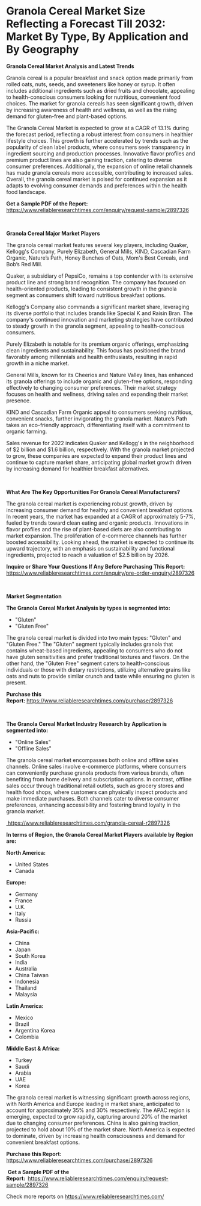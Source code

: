 <p><h1>Granola Cereal Market Size Reflecting a Forecast Till 2032: Market By Type, By Application and By Geography</h1></p><p><strong>Granola Cereal Market Analysis and Latest Trends</strong></p>
<p><p>Granola cereal is a popular breakfast and snack option made primarily from rolled oats, nuts, seeds, and sweeteners like honey or syrup. It often includes additional ingredients such as dried fruits and chocolate, appealing to health-conscious consumers looking for nutritious, convenient food choices. The market for granola cereals has seen significant growth, driven by increasing awareness of health and wellness, as well as the rising demand for gluten-free and plant-based options.</p><p>The Granola Cereal Market is expected to grow at a CAGR of 13.1% during the forecast period, reflecting a robust interest from consumers in healthier lifestyle choices. This growth is further accelerated by trends such as the popularity of clean label products, where consumers seek transparency in ingredient sourcing and production processes. Innovative flavor profiles and premium product lines are also gaining traction, catering to diverse consumer preferences. Additionally, the expansion of online retail channels has made granola cereals more accessible, contributing to increased sales. Overall, the granola cereal market is poised for continued expansion as it adapts to evolving consumer demands and preferences within the health food landscape.</p></p>
<p><strong>Get a Sample PDF of the Report:&nbsp;</strong> <a href="https://www.reliableresearchtimes.com/enquiry/request-sample/2897326?utm_campaign=3284&utm_medium=2&utm_source=Github&utm_content=ia&utm_term=15032025&utm_id=granola-cereal">https://www.reliableresearchtimes.com/enquiry/request-sample/2897326</a></p>
<p>&nbsp;</p>
<p><strong>Granola Cereal Major Market Players</strong></p>
<p><p>The granola cereal market features several key players, including Quaker, Kellogg's Company, Purely Elizabeth, General Mills, KIND, Cascadian Farm Organic, Nature’s Path, Honey Bunches of Oats, Mom's Best Cereals, and Bob’s Red Mill. </p><p>Quaker, a subsidiary of PepsiCo, remains a top contender with its extensive product line and strong brand recognition. The company has focused on health-oriented products, leading to consistent growth in the granola segment as consumers shift toward nutritious breakfast options.</p><p>Kellogg's Company also commands a significant market share, leveraging its diverse portfolio that includes brands like Special K and Raisin Bran. The company's continued innovation and marketing strategies have contributed to steady growth in the granola segment, appealing to health-conscious consumers.</p><p>Purely Elizabeth is notable for its premium organic offerings, emphasizing clean ingredients and sustainability. This focus has positioned the brand favorably among millennials and health enthusiasts, resulting in rapid growth in a niche market.</p><p>General Mills, known for its Cheerios and Nature Valley lines, has enhanced its granola offerings to include organic and gluten-free options, responding effectively to changing consumer preferences. Their market strategy focuses on health and wellness, driving sales and expanding their market presence.</p><p>KIND and Cascadian Farm Organic appeal to consumers seeking nutritious, convenient snacks, further invigorating the granola market. Nature’s Path takes an eco-friendly approach, differentiating itself with a commitment to organic farming.</p><p>Sales revenue for 2022 indicates Quaker and Kellogg's in the neighborhood of $2 billion and $1.6 billion, respectively. With the granola market projected to grow, these companies are expected to expand their product lines and continue to capture market share, anticipating global market growth driven by increasing demand for healthier breakfast alternatives.</p></p>
<p>&nbsp;</p>
<p><strong>What Are The Key Opportunities For Granola Cereal Manufacturers?</strong></p>
<p><p>The granola cereal market is experiencing robust growth, driven by increasing consumer demand for healthy and convenient breakfast options. In recent years, the market has expanded at a CAGR of approximately 5-7%, fueled by trends toward clean eating and organic products. Innovations in flavor profiles and the rise of plant-based diets are also contributing to market expansion. The proliferation of e-commerce channels has further boosted accessibility. Looking ahead, the market is expected to continue its upward trajectory, with an emphasis on sustainability and functional ingredients, projected to reach a valuation of $2.5 billion by 2026.</p></p>
<p><strong>Inquire or Share Your Questions If Any Before Purchasing This Report:</strong> <a href="https://www.reliableresearchtimes.com/enquiry/pre-order-enquiry/2897326?utm_campaign=3284&utm_medium=2&utm_source=Github&utm_content=ia&utm_term=15032025&utm_id=granola-cereal">https://www.reliableresearchtimes.com/enquiry/pre-order-enquiry/2897326</a></p>
<p>&nbsp;</p>
<p><strong>Market Segmentation</strong></p>
<p><strong>The Granola Cereal Market Analysis by types is segmented into:</strong></p>
<p><ul><li>"Gluten"</li><li>"Gluten Free"</li></ul></p>
<p><p>The granola cereal market is divided into two main types: "Gluten" and "Gluten Free." The "Gluten" segment typically includes granola that contains wheat-based ingredients, appealing to consumers who do not have gluten sensitivities and prefer traditional textures and flavors. On the other hand, the "Gluten Free" segment caters to health-conscious individuals or those with dietary restrictions, utilizing alternative grains like oats and nuts to provide similar crunch and taste while ensuring no gluten is present.</p></p>
<p><strong>Purchase this Report:&nbsp;</strong><a href="https://www.reliableresearchtimes.com/purchase/2897326?utm_campaign=3284&utm_medium=2&utm_source=Github&utm_content=ia&utm_term=15032025&utm_id=granola-cereal">https://www.reliableresearchtimes.com/purchase/2897326</a></p>
<p>&nbsp;</p>
<p><strong>The Granola Cereal Market Industry Research by Application is segmented into:</strong></p>
<p><ul><li>"Online Sales"</li><li>"Offline Sales"</li></ul></p>
<p><p>The granola cereal market encompasses both online and offline sales channels. Online sales involve e-commerce platforms, where consumers can conveniently purchase granola products from various brands, often benefiting from home delivery and subscription options. In contrast, offline sales occur through traditional retail outlets, such as grocery stores and health food shops, where customers can physically inspect products and make immediate purchases. Both channels cater to diverse consumer preferences, enhancing accessibility and fostering brand loyalty in the granola market.</p></p>
<p><a href="https://www.reliableresearchtimes.com/granola-cereal-r2897326?utm_campaign=3284&utm_medium=2&utm_source=Github&utm_content=ia&utm_term=15032025&utm_id=granola-cereal">&nbsp;https://www.reliableresearchtimes.com/granola-cereal-r2897326</a></p>
<p><strong>In terms of Region, the Granola Cereal Market Players available by Region are:</strong></p>
<p>
    <p> <strong> North America: </strong>
        <ul>
            <li>United States</li>
            <li>Canada</li>
        </ul>
        </p> 
    <p> <strong> Europe: </strong>
        <ul>
            <li>Germany</li>
            <li>France</li>
            <li>U.K.</li>
            <li>Italy</li>
            <li>Russia</li>
        </ul>
        </p> 
    <p> <strong> Asia-Pacific: </strong>
        <ul>
            <li>China</li>
            <li>Japan</li>
            <li>South Korea</li>
            <li>India</li>
            <li>Australia</li>
            <li>China Taiwan</li>
            <li>Indonesia</li>
            <li>Thailand</li>
            <li>Malaysia</li>
        </ul>
        </p> 
    <p> <strong> Latin America: </strong>
        <ul>
            <li>Mexico</li>
            <li>Brazil</li>
            <li>Argentina Korea</li>
            <li>Colombia</li>
        </ul>
        </p> 
    <p> <strong> Middle East & Africa: </strong>
        <ul>
            <li>Turkey</li>
            <li>Saudi</li>
            <li>Arabia</li>
            <li>UAE</li>
            <li>Korea</li>
        </ul>
    </p>
    </p>
<p><p>The granola cereal market is witnessing significant growth across regions, with North America and Europe leading in market share, anticipated to account for approximately 35% and 30% respectively. The APAC region is emerging, expected to grow rapidly, capturing around 20% of the market due to changing consumer preferences. China is also gaining traction, projected to hold about 10% of the market share. North America is expected to dominate, driven by increasing health consciousness and demand for convenient breakfast options.</p></p>
<p><strong>Purchase this Report: </strong><a href="https://www.reliableresearchtimes.com/purchase/2897326?utm_campaign=3284&utm_medium=2&utm_source=Github&utm_content=ia&utm_term=15032025&utm_id=granola-cereal">https://www.reliableresearchtimes.com/purchase/2897326</a></p>
<p>&nbsp;<strong>Get a Sample PDF of the Report:&nbsp;&nbsp;</strong><a href="https://www.reliableresearchtimes.com/enquiry/request-sample/2897326?utm_campaign=3284&utm_medium=2&utm_source=Github&utm_content=ia&utm_term=15032025&utm_id=granola-cereal">https://www.reliableresearchtimes.com/enquiry/request-sample/2897326</a></p>
<p><strong></strong></p>
<p>Check more reports on <a href="https://www.reliableresearchtimes.com/?utm_campaign=3284&utm_medium=2&utm_source=Github&utm_content=ia&utm_term=15032025&utm_id=granola-cereal">https://www.reliableresearchtimes.com/</a></p>